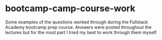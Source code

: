 # bootcamp-camp-course-work

Some examples of the questions worked through during the Fullstack Academy bootcamp prep course. Answers were posted throughout the lectures but for the most part I tried my best to work through them myself.
